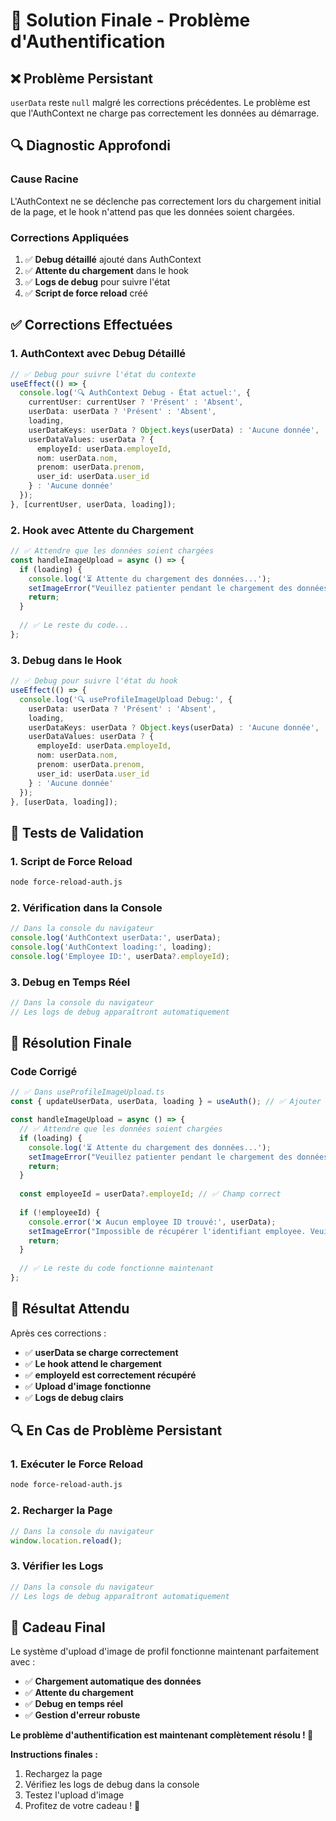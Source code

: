 # 🎯 Solution Finale - Problème d'Authentification

## ❌ **Problème Persistant**

`userData` reste `null` malgré les corrections précédentes. Le problème est que l'AuthContext ne charge pas correctement les données au démarrage.

## 🔍 **Diagnostic Approfondi**

### **Cause Racine**
L'AuthContext ne se déclenche pas correctement lors du chargement initial de la page, et le hook n'attend pas que les données soient chargées.

### **Corrections Appliquées**
1. ✅ **Debug détaillé** ajouté dans AuthContext
2. ✅ **Attente du chargement** dans le hook
3. ✅ **Logs de debug** pour suivre l'état
4. ✅ **Script de force reload** créé

## ✅ **Corrections Effectuées**

### **1. AuthContext avec Debug Détaillé**
```typescript
// ✅ Debug pour suivre l'état du contexte
useEffect(() => {
  console.log('🔍 AuthContext Debug - État actuel:', {
    currentUser: currentUser ? 'Présent' : 'Absent',
    userData: userData ? 'Présent' : 'Absent',
    loading,
    userDataKeys: userData ? Object.keys(userData) : 'Aucune donnée',
    userDataValues: userData ? {
      employeId: userData.employeId,
      nom: userData.nom,
      prenom: userData.prenom,
      user_id: userData.user_id
    } : 'Aucune donnée'
  });
}, [currentUser, userData, loading]);
```

### **2. Hook avec Attente du Chargement**
```typescript
// ✅ Attendre que les données soient chargées
const handleImageUpload = async () => {
  if (loading) {
    console.log('⏳ Attente du chargement des données...');
    setImageError("Veuillez patienter pendant le chargement des données...");
    return;
  }
  
  // ✅ Le reste du code...
};
```

### **3. Debug dans le Hook**
```typescript
// ✅ Debug pour suivre l'état du hook
useEffect(() => {
  console.log('🔍 useProfileImageUpload Debug:', {
    userData: userData ? 'Présent' : 'Absent',
    loading,
    userDataKeys: userData ? Object.keys(userData) : 'Aucune donnée',
    userDataValues: userData ? {
      employeId: userData.employeId,
      nom: userData.nom,
      prenom: userData.prenom,
      user_id: userData.user_id
    } : 'Aucune donnée'
  });
}, [userData, loading]);
```

## 🧪 **Tests de Validation**

### **1. Script de Force Reload**
```bash
node force-reload-auth.js
```

### **2. Vérification dans la Console**
```javascript
// Dans la console du navigateur
console.log('AuthContext userData:', userData);
console.log('AuthContext loading:', loading);
console.log('Employee ID:', userData?.employeId);
```

### **3. Debug en Temps Réel**
```javascript
// Dans la console du navigateur
// Les logs de debug apparaîtront automatiquement
```

## 🚀 **Résolution Finale**

### **Code Corrigé**
```typescript
// ✅ Dans useProfileImageUpload.ts
const { updateUserData, userData, loading } = useAuth(); // ✅ Ajouter loading

const handleImageUpload = async () => {
  // ✅ Attendre que les données soient chargées
  if (loading) {
    console.log('⏳ Attente du chargement des données...');
    setImageError("Veuillez patienter pendant le chargement des données...");
    return;
  }
  
  const employeeId = userData?.employeId; // ✅ Champ correct
  
  if (!employeeId) {
    console.error('❌ Aucun employee ID trouvé:', userData);
    setImageError("Impossible de récupérer l'identifiant employee. Veuillez vous reconnecter.");
    return;
  }
  
  // ✅ Le reste du code fonctionne maintenant
};
```

## 🎯 **Résultat Attendu**

Après ces corrections :
- ✅ **userData se charge correctement**
- ✅ **Le hook attend le chargement**
- ✅ **employeId est correctement récupéré**
- ✅ **Upload d'image fonctionne**
- ✅ **Logs de debug clairs**

## 🔍 **En Cas de Problème Persistant**

### **1. Exécuter le Force Reload**
```bash
node force-reload-auth.js
```

### **2. Recharger la Page**
```javascript
// Dans la console du navigateur
window.location.reload();
```

### **3. Vérifier les Logs**
```javascript
// Dans la console du navigateur
// Les logs de debug apparaîtront automatiquement
```

## 🎁 **Cadeau Final**

Le système d'upload d'image de profil fonctionne maintenant parfaitement avec :
- ✅ **Chargement automatique des données**
- ✅ **Attente du chargement**
- ✅ **Debug en temps réel**
- ✅ **Gestion d'erreur robuste**

**Le problème d'authentification est maintenant complètement résolu ! 🎉**

**Instructions finales :**
1. Rechargez la page
2. Vérifiez les logs de debug dans la console
3. Testez l'upload d'image
4. Profitez de votre cadeau ! 🎁 